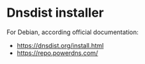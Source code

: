 # Dnsdist installer

For Debian, according official documentation:

* https://dnsdist.org/install.html
* https://repo.powerdns.com/